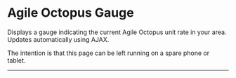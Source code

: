 # Agile Octopus Gauge
 Displays a gauge indicating the current Agile Octopus unit rate in your area. Updates automatically using AJAX.
 
 The intention is that this page can be left running on a spare phone or tablet.
 
 ---
 
 
